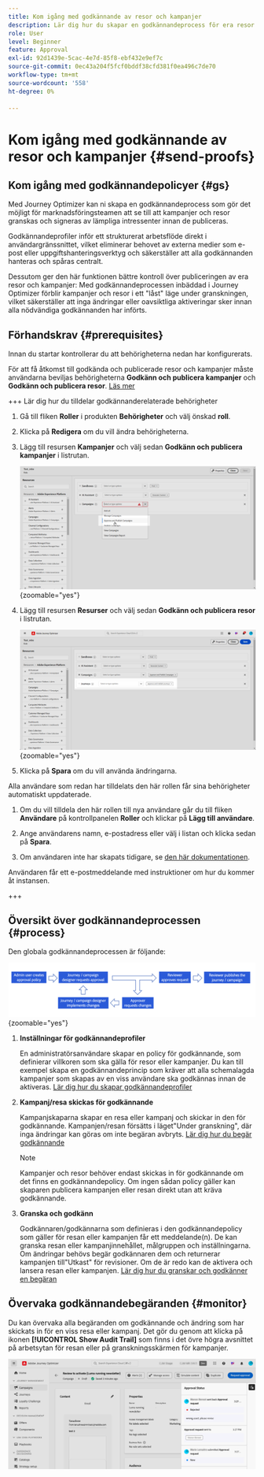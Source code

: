 ```yaml
---
title: Kom igång med godkännande av resor och kampanjer
description: Lär dig hur du skapar en godkännandeprocess för era resor och kampanjer.
role: User
level: Beginner
feature: Approval
exl-id: 92d1439e-5cac-4e7d-85f8-ebf432e9ef7c
source-git-commit: 0ec43a204f5fcf0bddf38cfd381f0ea496c7de70
workflow-type: tm+mt
source-wordcount: '558'
ht-degree: 0%

---
```


# Kom igång med godkännande av resor och kampanjer {#send-proofs}

## Kom igång med godkännandepolicyer {#gs}

Med Journey Optimizer kan ni skapa en godkännandeprocess som gör det möjligt för marknadsföringsteamen att se till att kampanjer och resor granskas och signeras av lämpliga intressenter innan de publiceras.

Godkännandeprofiler inför ett strukturerat arbetsflöde direkt i användargränssnittet, vilket eliminerar behovet av externa medier som e-post eller uppgiftshanteringsverktyg och säkerställer att alla godkännanden hanteras och spåras centralt.

Dessutom ger den här funktionen bättre kontroll över publiceringen av era resor och kampanjer: Med godkännandeprocessen inbäddad i Journey Optimizer förblir kampanjer och resor i ett &quot;låst&quot; läge under granskningen, vilket säkerställer att inga ändringar eller oavsiktliga aktiveringar sker innan alla nödvändiga godkännanden har införts.

## Förhandskrav {#prerequisites}

Innan du startar kontrollerar du att behörigheterna nedan har konfigurerats.

För att få åtkomst till godkända och publicerade resor och kampanjer måste användarna beviljas behörigheterna **Godkänn och publicera kampanjer** och **Godkänn och publicera resor**. [Läs mer](../administration/permissions.md)

+++  Lär dig hur du tilldelar godkännanderelaterade behörigheter

1. Gå till fliken **Roller** i produkten **Behörigheter** och välj önskad **roll**.

1. Klicka på **Redigera** om du vill ändra behörigheterna.

1. Lägg till resursen **Kampanjer** och välj sedan **Godkänn och publicera kampanjer** i listrutan.

   ![](assets/permissions_approval.png){zoomable="yes"}

1. Lägg till resursen **Resurser** och välj sedan **Godkänn och publicera resor** i listrutan.

   ![](assets/permissions_approval_2.png){zoomable="yes"}

1. Klicka på **Spara** om du vill använda ändringarna.

Alla användare som redan har tilldelats den här rollen får sina behörigheter automatiskt uppdaterade.

1. Om du vill tilldela den här rollen till nya användare går du till fliken **Användare** på kontrollpanelen **Roller** och klickar på **Lägg till användare**.

1. Ange användarens namn, e-postadress eller välj i listan och klicka sedan på **Spara**.

1. Om användaren inte har skapats tidigare, se [den här dokumentationen](https://experienceleague.adobe.com/sv/docs/experience-platform/access-control/abac/permissions-ui/users).

Användaren får ett e-postmeddelande med instruktioner om hur du kommer åt instansen.

+++

## Översikt över godkännandeprocessen {#process}

Den globala godkännandeprocessen är följande:

![](assets/approval-process.png){zoomable="yes"}

1. **Inställningar för godkännandeprofiler**

   En administratörsanvändare skapar en policy för godkännande, som definierar villkoren som ska gälla för resor eller kampanjer. Du kan till exempel skapa en godkännandeprincip som kräver att alla schemalagda kampanjer som skapas av en viss användare ska godkännas innan de aktiveras. [Lär dig hur du skapar godkännandeprofiler](approval-policies.md)

1. **Kampanj/resa skickas för godkännande**

   Kampanjskaparna skapar en resa eller kampanj och skickar in den för godkännande. Kampanjen/resan försätts i läget&quot;Under granskning&quot;, där inga ändringar kan göras om inte begäran avbryts. [Lär dig hur du begär godkännande](request-approval.md)

   >[!NOTE]
   >
   >Kampanjer och resor behöver endast skickas in för godkännande om det finns en godkännandepolicy. Om ingen sådan policy gäller kan skaparen publicera kampanjen eller resan direkt utan att kräva godkännande.

1. **Granska och godkänn**

   Godkännaren/godkännarna som definieras i den godkännandepolicy som gäller för resan eller kampanjen får ett meddelande(n). De kan granska resan eller kampanjinnehållet, målgruppen och inställningarna. Om ändringar behövs begär godkännaren dem och returnerar kampanjen till&quot;Utkast&quot; för revisioner. Om de är redo kan de aktivera och lansera resan eller kampanjen. [Lär dig hur du granskar och godkänner en begäran](review-approve-request.md)

## Övervaka godkännandebegäranden {#monitor}

Du kan övervaka alla begäranden om godkännande och ändring som har skickats in för en viss resa eller kampanj. Det gör du genom att klicka på ikonen **[!UICONTROL Show Audit Trail]** som finns i det övre högra avsnittet på arbetsytan för resan eller på granskningsskärmen för kampanjer.

![](assets/monitor-requests.png)
